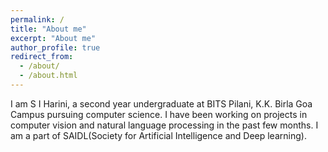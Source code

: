 ```yaml
---
permalink: /
title: "About me"
excerpt: "About me"
author_profile: true
redirect_from: 
  - /about/
  - /about.html
---
```

I am S I Harini, a second year undergraduate at BITS Pilani, K.K. Birla Goa Campus pursuing computer science.
I have been working on projects in computer vision and natural language processing in the past few months.
I am a part of SAIDL(Society for Artificial Intelligence and Deep learning).

